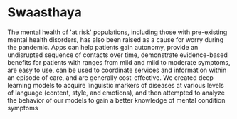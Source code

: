 # Swaasthaya
The mental health of 'at risk' populations, including those with pre-existing mental health disorders, has also been raised as a cause for worry during the pandemic.  Apps can help patients gain autonomy, provide an undisrupted sequence of contacts over time, demonstrate evidence-based benefits for patients with ranges from mild and mild to moderate symptoms, are easy to use, can be used to coordinate services and information within an episode of care, and are generally cost-effective. We created deep learning models to acquire linguistic markers of diseases at various levels of language (content, style, and emotions), and then attempted to analyze the behavior of our models to gain a better knowledge of mental condition symptoms
